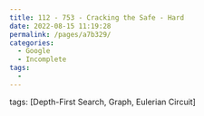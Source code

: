 ```yaml
---
title: 112 - 753 - Cracking the Safe - Hard
date: 2022-08-15 11:19:28
permalink: /pages/a7b329/
categories:
  - Google
  - Incomplete
tags:
  - 
---
```

tags: [Depth-First Search, Graph, Eulerian Circuit]